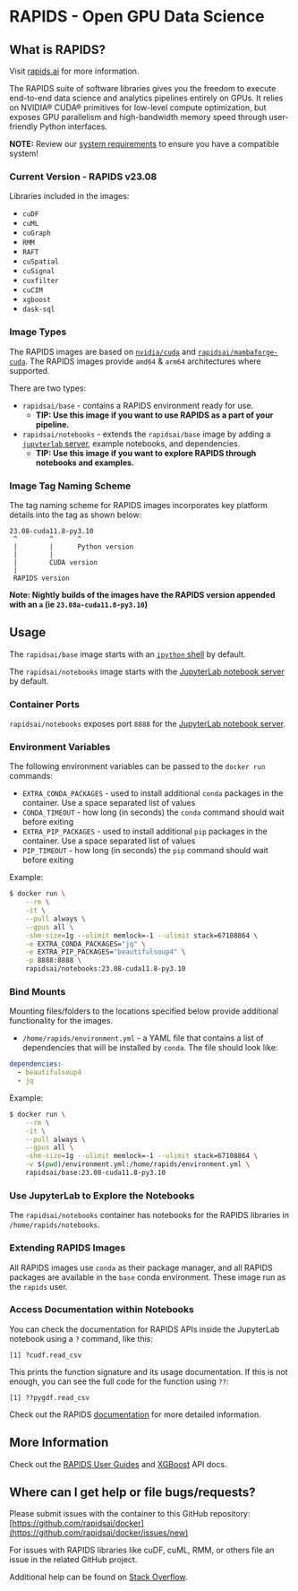 #  RAPIDS - Open GPU Data Science

## What is RAPIDS?

Visit [rapids.ai](https://rapids.ai) for more information.

The RAPIDS suite of software libraries gives you the freedom to execute end-to-end data science and analytics pipelines entirely on GPUs. It relies on NVIDIA® CUDA® primitives for low-level compute optimization, but exposes GPU parallelism and high-bandwidth memory speed through user-friendly Python interfaces.

**NOTE:** Review our [system requirements](https://docs.rapids.ai/install#system-req) to ensure you have a compatible system!


### Current Version - RAPIDS v23.08

Libraries included in the images:
- `cuDF`
- `cuML`
- `cuGraph`
- `RMM`
- `RAFT`
- `cuSpatial`
- `cuSignal`
- `cuxfilter`
- `cuCIM`
- `xgboost`
- `dask-sql`


### Image Types

The RAPIDS images are based on [`nvidia/cuda`](https://hub.docker.com/r/nvidia/cuda) and [`rapidsai/mambaforge-cuda`](https://hub.docker.com/r/rapidsai/mambaforge-cuda). The RAPIDS images provide `amd64` & `arm64` architectures where supported.


There are two types:
- `rapidsai/base` - contains a RAPIDS environment ready for use.
  - **TIP: Use this image if you want to use RAPIDS as a part of your pipeline.**
- `rapidsai/notebooks` - extends the `rapidsai/base` image by adding a [`jupyterlab` server](https://jupyter.org/), example notebooks, and dependencies.
  - **TIP: Use this image if you want to explore RAPIDS through notebooks and examples.**

### Image Tag Naming Scheme

The tag naming scheme for RAPIDS images incorporates key platform details into the tag as shown below:
```
23.08-cuda11.8-py3.10
 ^        ^      ^
 |        |      Python version
 |        |
 |        CUDA version
 |
 RAPIDS version
```

**Note: Nightly builds of the images have the RAPIDS version appended with an `a` (ie `23.08a-cuda11.8-py3.10`)**

## Usage

The `rapidsai/base` image starts with an [`ipython` shell](https://ipython.org/) by default.

The `rapidsai/notebooks` image starts with the [JupyterLab notebook server](https://jupyter.org/) by default.

### Container Ports

`rapidsai/notebooks` exposes port `8888` for the [JupyterLab notebook server](https://jupyter.org/).

### Environment Variables

The following environment variables can be passed to the `docker run` commands:

- `EXTRA_CONDA_PACKAGES` - used to install additional `conda` packages in the container. Use a space separated list of values
- `CONDA_TIMEOUT` - how long (in seconds) the `conda` command should wait before exiting
- `EXTRA_PIP_PACKAGES` - used to install additional `pip` packages in the container. Use a space separated list of values
- `PIP_TIMEOUT` - how long (in seconds) the `pip` command should wait before exiting

Example:

```sh
$ docker run \
    --rm \
    -it \
    --pull always \
    --gpus all \
    -shm-size=1g --ulimit memlock=-1 --ulimit stack=67108864 \
    -e EXTRA_CONDA_PACKAGES="jq" \
    -e EXTRA_PIP_PACKAGES="beautifulsoup4" \
    -p 8888:8888 \
    rapidsai/notebooks:23.08-cuda11.8-py3.10
```

### Bind Mounts

Mounting files/folders to the locations specified below provide additional functionality for the images.

- `/home/rapids/environment.yml` - a YAML file that contains a list of dependencies that will be installed by `conda`. The file should look like:

```yml
dependencies:
  - beautifulsoup4
  - jq
```

Example:

```sh
$ docker run \
    --rm \
    -it \
    --pull always \
    --gpus all \
    -shm-size=1g --ulimit memlock=-1 --ulimit stack=67108864 \
    -v $(pwd)/environment.yml:/home/rapids/environment.yml \
    rapidsai/base:23.08-cuda11.8-py3.10
```

### Use JupyterLab to Explore the Notebooks

The `rapidsai/notebooks` container has notebooks for the RAPIDS libraries in `/home/rapids/notebooks`.

### Extending RAPIDS Images

All RAPIDS images use `conda` as their package manager, and all RAPIDS packages are available in the `base` conda environment. These image run as the `rapids` user.

### Access Documentation within Notebooks

You can check the documentation for RAPIDS APIs inside the JupyterLab notebook using a `?` command, like this:
```
[1] ?cudf.read_csv
```
This prints the function signature and its usage documentation. If this is not enough, you can see the full code for the function using `??`:
```
[1] ??pygdf.read_csv
```
Check out the RAPIDS [documentation](https://docs.rapids.ai/) for more detailed information.

## More Information

Check out the [RAPIDS User Guides](https://docs.rapids.ai/user-guide) and [XGBoost](https://xgboost.readthedocs.io/en/latest/) API docs.

## Where can I get help or file bugs/requests?

Please submit issues with the container to this GitHub repository: [https://github.com/rapidsai/docker](https://github.com/rapidsai/docker/issues/new)

For issues with RAPIDS libraries like cuDF, cuML, RMM, or others file an issue in the related GitHub project.

Additional help can be found on [Stack Overflow](https://stackoverflow.com/tags/rapids).
